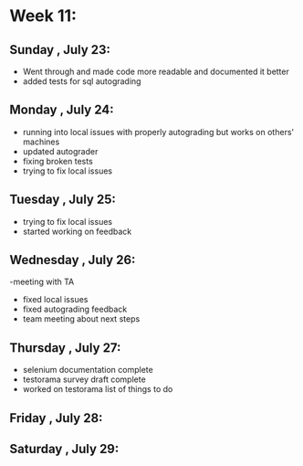 # Week 11:
## Sunday , July 23:
- Went through and made code more readable and documented it better
- added tests for sql autograding

## Monday , July 24:
- running into local issues with properly autograding but works on others' machines
- updated autograder
- fixing broken tests
- trying to fix local issues

## Tuesday , July 25:
- trying to fix local issues
- started working on feedback

## Wednesday , July 26:
-meeting with TA
- fixed local issues
- fixed autograding feedback
- team meeting about next steps

## Thursday , July 27:
- selenium documentation complete
- testorama survey draft complete
- worked on testorama list of things to do

## Friday , July 28:

## Saturday , July 29: